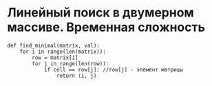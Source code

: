 # Линейный поиск в двумерном массиве. Временная сложность

```text
def find_minimal(matrix, val):
    for i in range(len(matrix)):
        row = matrix[i]
        for j in range(len(row)):
            if cell == row[j]: //row[j] - элемент матрицы
                return (i, j)
```

